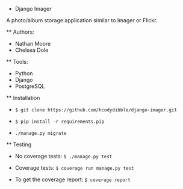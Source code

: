 * Django Imager

A photo/album storage application similar to Imager or Flickr. 

** Authors:

* Nathan Moore
* Chelsea Dole

** Tools: 

* Python
* Django
* PostgreSQL

** Installation

* `$ git clone https://github.com/hcodydibble/django-imager.git`

* `$ pip install -r requirements.pip`

* `./manage.py migrate`

** Testing

* No coverage tests: `$ ./manage.py test`

* Coverage tests: `$ coverage run manage.py test`

* To get the coverage report: `$ coverage report`
